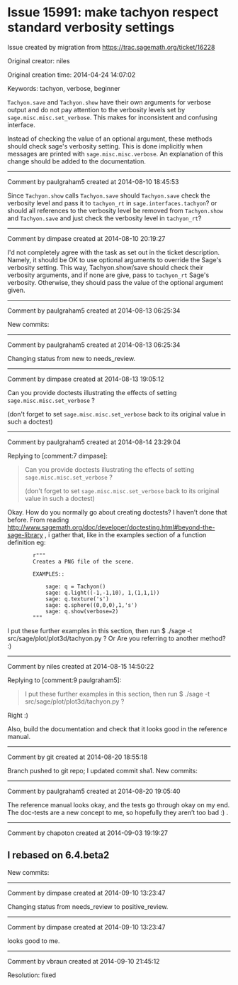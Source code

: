 # Issue 15991: make tachyon respect standard verbosity settings

Issue created by migration from https://trac.sagemath.org/ticket/16228

Original creator: niles

Original creation time: 2014-04-24 14:07:02

Keywords: tachyon, verbose, beginner

`Tachyon.save` and `Tachyon.show` have their own arguments for verbose output and do not pay attention to the verbosity levels set by `sage.misc.misc.set_verbose`.  This makes for inconsistent and confusing interface.

Instead of checking the value of an optional argument, these methods should check sage's verbosity setting.  This is done implicitly when messages are printed with `sage.misc.misc.verbose`.  An explanation of this change should be added to the documentation.


---

Comment by paulgraham5 created at 2014-08-10 18:45:53

Since `Tachyon.show` calls `Tachyon.save` should `Tachyon.save` check the verbosity level and pass it to `tachyon_rt` in `sage.interfaces.tachyon`? or should all references to the verbosity level be removed from `Tachyon.show` and `Tachyon.save` and just check the verbosity level in `tachyon_rt`?


---

Comment by dimpase created at 2014-08-10 20:19:27

I'd not completely agree with the task as set out in the ticket description. Namely, it should be OK to use optional arguments to override the Sage's verbosity setting. This way, Tachyon.show/save should check their verbosity arguments, and if none are give, pass to `tachyon_rt` Sage's verbosity. Otherwise, they should pass the value of the optional argument given.


---

Comment by paulgraham5 created at 2014-08-13 06:25:34

New commits:


---

Comment by paulgraham5 created at 2014-08-13 06:25:34

Changing status from new to needs_review.


---

Comment by dimpase created at 2014-08-13 19:05:12

Can you provide doctests illustrating the effects of setting `sage.misc.misc.set_verbose` ? 

(don't forget to set `sage.misc.misc.set_verbose` back to its original value in such a doctest)


---

Comment by paulgraham5 created at 2014-08-14 23:29:04

Replying to [comment:7 dimpase]:
> Can you provide doctests illustrating the effects of setting `sage.misc.misc.set_verbose` ? 
> 
> (don't forget to set `sage.misc.misc.set_verbose` back to its original value in such a doctest)

Okay. How do you normally go about creating doctests? I haven’t done that before. From reading http://www.sagemath.org/doc/developer/doctesting.html#beyond-the-sage-library , i gather that, like in the examples section of a function definition eg: 



```
        r"""
        Creates a PNG file of the scene.

        EXAMPLES::

            sage: q = Tachyon()
            sage: q.light((-1,-1,10), 1,(1,1,1))
            sage: q.texture('s')
            sage: q.sphere((0,0,0),1,'s')
            sage: q.show(verbose=2)
        """
```


I put these further examples in this section, then run $ ./sage -t src/sage/plot/plot3d/tachyon.py ?
Or Are you referring to another method? :)


---

Comment by niles created at 2014-08-15 14:50:22

Replying to [comment:9 paulgraham5]:

> I put these further examples in this section, then run $ ./sage -t src/sage/plot/plot3d/tachyon.py ?

Right :)

Also, build the documentation and check that it looks good in the reference manual.


---

Comment by git created at 2014-08-20 18:55:18

Branch pushed to git repo; I updated commit sha1. New commits:


---

Comment by paulgraham5 created at 2014-08-20 19:05:40

The reference manual looks okay, and the tests go through okay on my end. The doc-tests are a new concept to me, so hopefully they aren’t too bad :) .


---

Comment by chapoton created at 2014-09-03 19:19:27

I rebased on 6.4.beta2
----
New commits:


---

Comment by dimpase created at 2014-09-10 13:23:47

Changing status from needs_review to positive_review.


---

Comment by dimpase created at 2014-09-10 13:23:47

looks good to me.


---

Comment by vbraun created at 2014-09-10 21:45:12

Resolution: fixed

